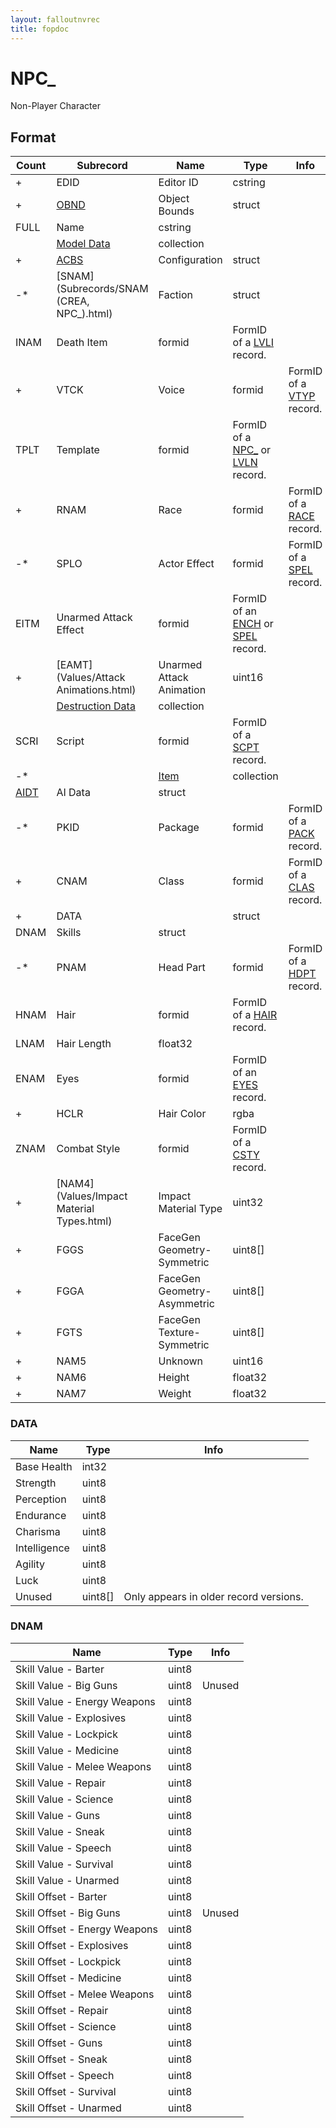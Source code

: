 ```yaml
---
layout: falloutnvrec
title: fopdoc
---
```

NPC_
====

Non-Player Character

## Format

Count | Subrecord | Name | Type | Info
------|-------|------|------|-----
+ | EDID | Editor ID | cstring |
+ | [OBND](Subrecords/OBND.html) | Object Bounds | struct |
 | FULL | Name | cstring |
 | | [Model Data](Subrecords/Model.html) | collection |
+ | [ACBS](Subrecords/ACBS.html) | Configuration | struct |
-* | [SNAM](Subrecords/SNAM (CREA, NPC_).html) | Faction | struct |
 | INAM | Death Item | formid | FormID of a [LVLI](LVLI.html) record.
+ | VTCK | Voice | formid | FormID of a [VTYP](VTYP.html) record.
 | TPLT | Template | formid | FormID of a [NPC_](NPC_.html) or [LVLN](LVLN.html) record.
+ | RNAM | Race | formid | FormID of a [RACE](RACE.html) record.
-* | SPLO | Actor Effect | formid | FormID of a [SPEL](SPEL.html) record.
 | EITM | Unarmed Attack Effect | formid | FormID of an [ENCH](ENCH.html) or [SPEL](SPEL.html) record.
+ | [EAMT](Values/Attack Animations.html) | Unarmed Attack Animation | uint16 |
 | | [Destruction Data](Subrecords/Destruction.html) | collection |
 | SCRI | Script | formid | FormID of a [SCPT](SCPT.html) record.
-* | | [Item](Subrecords/Item.html) | collection |
 | [AIDT](Subrecords/AIDT.html) | AI Data | struct |
-* | PKID | Package | formid | FormID of a [PACK](PACK.html) record.
+ | CNAM | Class | formid | FormID of a [CLAS](CLAS.html) record.
+ | DATA | | struct |
 | DNAM | Skills | struct |
-* | PNAM | Head Part | formid | FormID of a [HDPT](HDPT.html) record.
 | HNAM | Hair | formid | FormID of a [HAIR](HAIR.html) record.
 | LNAM | Hair Length | float32 |
 | ENAM | Eyes | formid | FormID of an [EYES](EYES.html) record.
+ | HCLR | Hair Color | rgba |
 | ZNAM | Combat Style | formid | FormID of a [CSTY](CSTY.html) record.
+ | [NAM4](Values/Impact Material Types.html) | Impact Material Type | uint32 |
+ | FGGS | FaceGen Geometry-Symmetric | uint8[] |
+ | FGGA | FaceGen Geometry-Asymmetric | uint8[] |
+ | FGTS | FaceGen Texture-Symmetric | uint8[] |
+ | NAM5 | Unknown | uint16 |
+ | NAM6 | Height | float32 |
+ | NAM7 | Weight | float32 |

### DATA

Name | Type | Info
-----|------|-----
Base Health | int32 |
Strength | uint8 |
Perception | uint8 |
Endurance | uint8 |
Charisma | uint8 |
Intelligence | uint8 |
Agility | uint8 |
Luck | uint8 |
Unused | uint8[] | Only appears in older record versions.

### DNAM

Name | Type | Info
-----|------|-----
Skill Value - Barter | uint8 |
Skill Value - Big Guns | uint8 | Unused
Skill Value - Energy Weapons | uint8 |
Skill Value - Explosives | uint8 |
Skill Value - Lockpick | uint8 |
Skill Value - Medicine | uint8 |
Skill Value - Melee Weapons | uint8 |
Skill Value - Repair | uint8 |
Skill Value - Science | uint8 |
Skill Value - Guns | uint8 |
Skill Value - Sneak | uint8 |
Skill Value - Speech | uint8 |
Skill Value - Survival | uint8 |
Skill Value - Unarmed | uint8 |
Skill Offset - Barter | uint8 |
Skill Offset - Big Guns | uint8 | Unused
Skill Offset - Energy Weapons | uint8 |
Skill Offset - Explosives | uint8 |
Skill Offset - Lockpick | uint8 |
Skill Offset - Medicine | uint8 |
Skill Offset - Melee Weapons | uint8 |
Skill Offset - Repair | uint8 |
Skill Offset - Science | uint8 |
Skill Offset - Guns | uint8 |
Skill Offset - Sneak | uint8 |
Skill Offset - Speech | uint8 |
Skill Offset - Survival | uint8 |
Skill Offset - Unarmed | uint8 |
